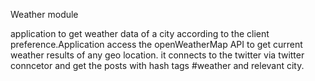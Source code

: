 Weather module

application to get weather data of a city according to the client preference.Application access the openWeatherMap API to get current weather results of any geo location.
it connects to the twitter via twitter conncetor and get the posts with hash tags #weather and relevant city.